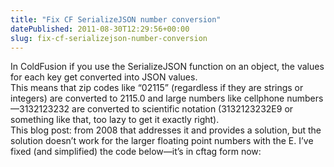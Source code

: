 ```yaml
---
title: "Fix CF SerializeJSON number conversion"
datePublished: 2011-08-30T12:29:56+00:00
slug: fix-cf-serializejson-number-conversion
---
```



<p>In ColdFusion if you use the SerializeJSON function on an object, the values for each key get converted into JSON values.<br />
This means that zip codes like &#8220;02115&#8221; (regardless if they are strings or integers) are converted to 2115.0 and large numbers like cellphone numbers&mdash;3132123232 are converted to scientific notation (3132123232E9 or something like that, too lazy to get it exactly right).<br />
This blog post: <a href="http://craigkaminsky.blogspot.com/2008/11/coldfusion-serializejson-gotcha.html"></a> from 2008 that addresses it and provides a solution, but the solution doesn&#8217;t work for the larger floating point numbers with the E. I&#8217;ve fixed (and simplified) the code below&mdash;it&#8217;s in cftag form now:</p>
<p><script src="https://gist.github.com/davidosomething/da5acad29f4434e59eef.js"></script></p>

